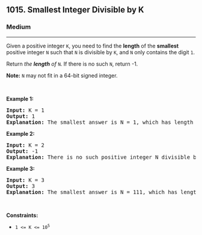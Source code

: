 <h2>1015. Smallest Integer Divisible by K</h2><h3>Medium</h3><hr><div><p>Given a positive integer <code>K</code>, you need to find the <strong>length</strong> of the <strong>smallest</strong> positive integer <code>N</code> such that <code>N</code> is divisible by <code>K</code>, and <code>N</code> only contains the digit <code>1</code>.</p>

<p>Return <em>the <strong>length</strong> of </em><code>N</code>. If there is no such <code>N</code>, return -1.</p>

<p><strong>Note:</strong> <code>N</code> may not fit in a 64-bit signed integer.</p>

<p>&nbsp;</p>
<p><strong>Example 1:</strong></p>

<pre><strong>Input:</strong> K = 1
<strong>Output:</strong> 1
<strong>Explanation:</strong> The smallest answer is N = 1, which has length 1.
</pre>

<p><strong>Example 2:</strong></p>

<pre><strong>Input:</strong> K = 2
<strong>Output:</strong> -1
<strong>Explanation:</strong> There is no such positive integer N divisible by 2.
</pre>

<p><strong>Example 3:</strong></p>

<pre><strong>Input:</strong> K = 3
<strong>Output:</strong> 3
<strong>Explanation:</strong> The smallest answer is N = 111, which has length 3.
</pre>

<p>&nbsp;</p>
<p><strong>Constraints:</strong></p>

<ul>
	<li><code>1 &lt;= K &lt;= 10<sup>5</sup></code></li>
</ul>
</div>